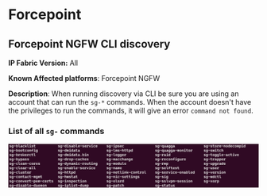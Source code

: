 # Forcepoint

## Forcepoint NGFW CLI discovery

**IP Fabric Version:** All

**Known Affected platforms**: Forcepoint NGFW

**Description**: When running discovery via CLI be sure you are using an account that can run the `sg-*` commands. When the account doesn't have the privileges to run the commands, it will give an error `command not found`.

### List of all `sg-` commands

![sg-command-list](forcepoint_sg_command_list.png)
